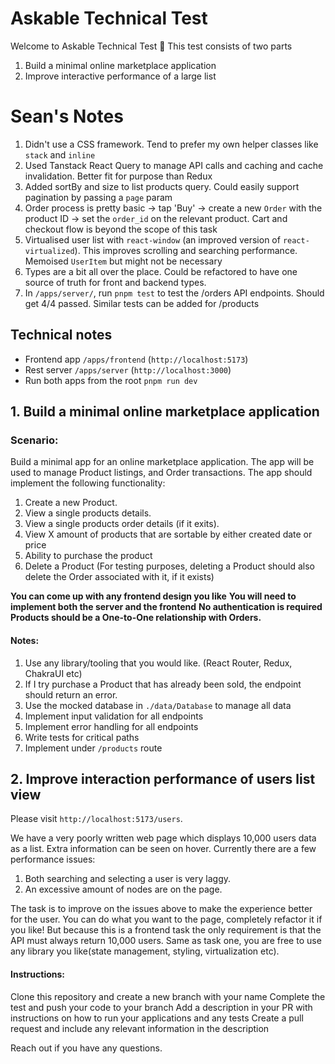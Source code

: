 # Askable Technical Test

Welcome to Askable Technical Test 🚀 This test consists of two parts

1. Build a minimal online marketplace application
2. Improve interactive performance of a large list

# Sean's Notes

1. Didn't use a CSS framework. Tend to prefer my own helper classes like `stack` and `inline`
1. Used Tanstack React Query to manage API calls and caching and cache invalidation. Better fit for purpose than Redux
1. Added sortBy and size to list products query. Could easily support pagination by passing a `page` param
1. Order process is pretty basic -> tap 'Buy' -> create a new `Order` with the product ID -> set the `order_id` on the relevant product. Cart and checkout flow is beyond the scope of this task
1. Virtualised user list with `react-window` (an improved version of `react-virtualized`). This improves scrolling and searching performance. Memoised `UserItem` but might not be necessary
1. Types are a bit all over the place. Could be refactored to have one source of truth for front and backend types.
1. In `/apps/server/`, run `pnpm test` to test the /orders API endpoints. Should get 4/4 passed. Similar tests can be added for /products

## Technical notes

- Frontend app `/apps/frontend` (`http://localhost:5173`)
- Rest server `/apps/server` (`http://localhost:3000`)
- Run both apps from the root `pnpm run dev`

## 1. Build a minimal online marketplace application

### Scenario:

Build a minimal app for an online marketplace application. The app will be used to manage Product listings, and Order transactions. The app should implement the following functionality:

1. Create a new Product.
1. View a single products details.
1. View a single products order details (if it exits).
1. View X amount of products that are sortable by either created date or price
1. Ability to purchase the product
1. Delete a Product (For testing purposes, deleting a Product should also delete the Order associated with it, if it exists)

**You can come up with any frontend design you like** **You will need to implement both the server and the frontend** **No authentication is required** **Products should be a One-to-One relationship with Orders.**

#### Notes:

1. Use any library/tooling that you would like. (React Router, Redux, ChakraUI etc)
1. If I try purchase a Product that has already been sold, the endpoint should return an error.
1. Use the mocked database in `./data/Database` to manage all data
1. Implement input validation for all endpoints
1. Implement error handling for all endpoints
1. Write tests for critical paths
1. Implement under `/products` route

## 2. Improve interaction performance of users list view

Please visit `http://localhost:5173/users`.

We have a very poorly written web page which displays 10,000 users data as a list. Extra information can be seen on hover. Currently there are a few performance issues:

1. Both searching and selecting a user is very laggy.
2. An excessive amount of nodes are on the page.

The task is to improve on the issues above to make the experience better for the user. You can do what you want to the page, completely refactor it if you like! But because this is a frontend task the only requirement is that the API must always return 10,000 users. Same as task one, you are free to use any library you like(state management, styling, virtualization etc).

#### Instructions:

Clone this repository and create a new branch with your name Complete the test and push your code to your branch Add a description in your PR with instructions on how to run your applications and any tests Create a pull request and include any relevant information in the description

Reach out if you have any questions.
